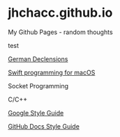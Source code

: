 # jhchacc.github.io
My Github Pages - random thoughts

test

[German Declensions](./german/Declensions.md)

[Swift programming for macOS](./swift/MacOS.md)

Socket Programming

C/C++

[Google Style Guide](https://google.github.io/styleguide/)

[GitHub Docs Style Guide](https://docs.github.com/en/contributing/style-guide-and-content-model/style-guide)
